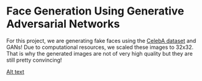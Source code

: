 # Face Generation Using Generative Adversarial Networks

For this project, we are generating fake faces using the [CelebA dataset](http://mmlab.ie.cuhk.edu.hk/projects/CelebA.html) and GANs! 
Due to computational resources, we scaled these images to 32x32. That is why the generated images are not of very high quality but they are still pretty convincing! 

[Alt text](faces.jpeg?raw=true "Title")



